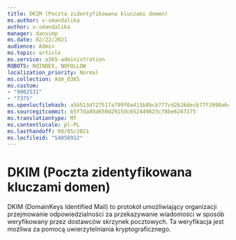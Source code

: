 ```yaml
---
title: DKIM (Poczta zidentyfikowana kluczami domen)
ms.author: v-smandalika
author: v-smandalika
manager: dansimp
ms.date: 02/22/2021
audience: Admin
ms.topic: article
ms.service: o365-administration
ROBOTS: NOINDEX, NOFOLLOW
localization_priority: Normal
ms.collection: Adm_O365
ms.custom:
- "9002531"
- "7375"
ms.openlocfilehash: a56513d727517a799f0a415b8bcb777cd2b26dec677f1990a6caf4b2090f660b
ms.sourcegitcommit: b5f7da89a650d2915dc652449623c78be6247175
ms.translationtype: MT
ms.contentlocale: pl-PL
ms.lasthandoff: 08/05/2021
ms.locfileid: "54058912"
---
```

# <a name="dkim-domainkeys-identified-mail"></a>DKIM (Poczta zidentyfikowana kluczami domen)

DKIM (DomainKeys Identified Mail) to protokół umożliwiający organizacji przejmowanie odpowiedzialności za przekazywanie wiadomości w sposób weryfikowany przez dostawców skrzynek pocztowych. Ta weryfikacja jest możliwa za pomocą uwierzytelniania kryptograficznego.
